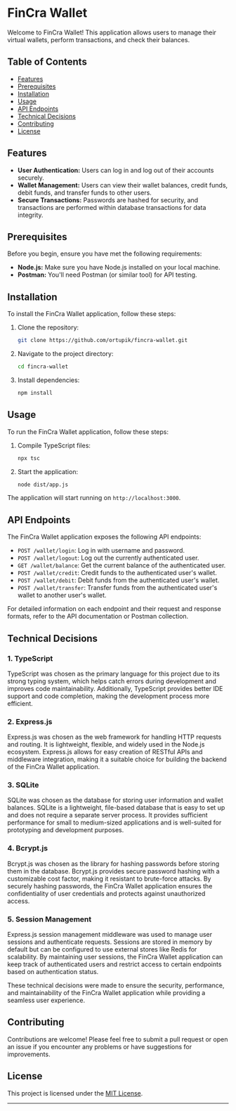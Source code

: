 
# FinCra Wallet

Welcome to FinCra Wallet! This application allows users to manage their virtual wallets, perform transactions, and check their balances.

## Table of Contents

- [Features](#features)
- [Prerequisites](#prerequisites)
- [Installation](#installation)
- [Usage](#usage)
- [API Endpoints](#api-endpoints)
- [Technical Decisions](#technical-decisions)
- [Contributing](#contributing)
- [License](#license)

## Features

- **User Authentication:** Users can log in and log out of their accounts securely.
- **Wallet Management:** Users can view their wallet balances, credit funds, debit funds, and transfer funds to other users.
- **Secure Transactions:** Passwords are hashed for security, and transactions are performed within database transactions for data integrity.

## Prerequisites

Before you begin, ensure you have met the following requirements:

- **Node.js:** Make sure you have Node.js installed on your local machine.
- **Postman:** You'll need Postman (or similar tool) for API testing.

## Installation

To install the FinCra Wallet application, follow these steps:

1. Clone the repository:

   ```bash
   git clone https://github.com/ortupik/fincra-wallet.git
   ```

2. Navigate to the project directory:

   ```bash
   cd fincra-wallet
   ```

3. Install dependencies:

   ```bash
   npm install
   ```

## Usage

To run the FinCra Wallet application, follow these steps:

1. Compile TypeScript files:

   ```bash
   npx tsc
   ```

2. Start the application:

   ```bash
   node dist/app.js
   ```

The application will start running on `http://localhost:3000`.

## API Endpoints

The FinCra Wallet application exposes the following API endpoints:

- `POST /wallet/login`: Log in with username and password.
- `POST /wallet/logout`: Log out the currently authenticated user.
- `GET /wallet/balance`: Get the current balance of the authenticated user.
- `POST /wallet/credit`: Credit funds to the authenticated user's wallet.
- `POST /wallet/debit`: Debit funds from the authenticated user's wallet.
- `POST /wallet/transfer`: Transfer funds from the authenticated user's wallet to another user's wallet.

For detailed information on each endpoint and their request and response formats, refer to the API documentation or Postman collection.

## Technical Decisions

### 1. TypeScript

TypeScript was chosen as the primary language for this project due to its strong typing system, which helps catch errors during development and improves code maintainability. Additionally, TypeScript provides better IDE support and code completion, making the development process more efficient.

### 2. Express.js

Express.js was chosen as the web framework for handling HTTP requests and routing. It is lightweight, flexible, and widely used in the Node.js ecosystem. Express.js allows for easy creation of RESTful APIs and middleware integration, making it a suitable choice for building the backend of the FinCra Wallet application.

### 3. SQLite

SQLite was chosen as the database for storing user information and wallet balances. SQLite is a lightweight, file-based database that is easy to set up and does not require a separate server process. It provides sufficient performance for small to medium-sized applications and is well-suited for prototyping and development purposes.

### 4. Bcrypt.js

Bcrypt.js was chosen as the library for hashing passwords before storing them in the database. Bcrypt.js provides secure password hashing with a customizable cost factor, making it resistant to brute-force attacks. By securely hashing passwords, the FinCra Wallet application ensures the confidentiality of user credentials and protects against unauthorized access.

### 5. Session Management

Express.js session management middleware was used to manage user sessions and authenticate requests. Sessions are stored in memory by default but can be configured to use external stores like Redis for scalability. By maintaining user sessions, the FinCra Wallet application can keep track of authenticated users and restrict access to certain endpoints based on authentication status.

These technical decisions were made to ensure the security, performance, and maintainability of the FinCra Wallet application while providing a seamless user experience.

## Contributing

Contributions are welcome! Please feel free to submit a pull request or open an issue if you encounter any problems or have suggestions for improvements.

## License

This project is licensed under the [MIT License](LICENSE).

--- 
